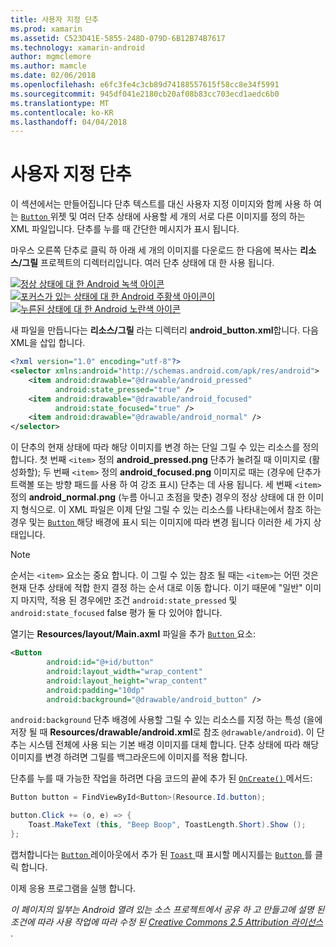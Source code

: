 ```yaml
---
title: 사용자 지정 단추
ms.prod: xamarin
ms.assetid: C523D41E-5855-248D-079D-6B12B74B7617
ms.technology: xamarin-android
author: mgmclemore
ms.author: mamcle
ms.date: 02/06/2018
ms.openlocfilehash: e6fc3fe4c3cb89d74188557615f58cc8e34f5991
ms.sourcegitcommit: 945df041e2180cb20af08b83cc703ecd1aedc6b0
ms.translationtype: MT
ms.contentlocale: ko-KR
ms.lasthandoff: 04/04/2018
---
```

# <a name="custom-button"></a>사용자 지정 단추

이 섹션에서는 만들어집니다 단추 텍스트를 대신 사용자 지정 이미지와 함께 사용 하 여는 [ `Button` ](https://developer.xamarin.com/api/type/Android.Widget.Button/) 위젯 및 여러 단추 상태에 사용할 세 개의 서로 다른 이미지를 정의 하는 XML 파일입니다. 단추를 누를 때 간단한 메시지가 표시 됩니다.

마우스 오른쪽 단추로 클릭 하 아래 세 개의 이미지를 다운로드 한 다음에 복사는 **리소스/그릴** 프로젝트의 디렉터리입니다. 여러 단추 상태에 대 한 사용 됩니다.

 [![정상 상태에 대 한 Android 녹색 아이콘](custom-button-images/android-normal.png)](custom-button-images/android-normal.png#lightbox) [ ![포커스가 있는 상태에 대 한 Android 주황색 아이콘이](custom-button-images/android-focused.png)](custom-button-images/android-focused.png#lightbox) [ ![누른된 상태에 대 한 Android 노란색 아이콘](custom-button-images/android-pressed.png)](custom-button-images/android-pressed.png#lightbox)

새 파일을 만듭니다는 **리소스/그릴** 라는 디렉터리 **android_button.xml**합니다. 다음 XML을 삽입 합니다.

```xml
<?xml version="1.0" encoding="utf-8"?>
<selector xmlns:android="http://schemas.android.com/apk/res/android">
    <item android:drawable="@drawable/android_pressed"
          android:state_pressed="true" />
    <item android:drawable="@drawable/android_focused"
          android:state_focused="true" />
    <item android:drawable="@drawable/android_normal" />
</selector>
```

이 단추의 현재 상태에 따라 해당 이미지를 변경 하는 단일 그릴 수 있는 리소스를 정의 합니다. 첫 번째 `<item>` 정의 **android_pressed.png** 단추가 눌려질 때 이미지로 (활성화할); 두 번째 `<item>` 정의 **android_focused.png** 이미지로 때는 (경우에 단추가 트랙볼 또는 방향 패드를 사용 하 여 강조 표시) 단추는 데 사용 됩니다. 세 번째 `<item>` 정의 **android_normal.png** (누름 아니고 초점을 맞춘) 경우의 정상 상태에 대 한 이미지 형식으로. 이 XML 파일은 이제 단일 그릴 수 있는 리소스를 나타내는에서 참조 하는 경우 및는 [ `Button` ](https://developer.xamarin.com/api/type/Android.Widget.Button/) 해당 배경에 표시 되는 이미지에 따라 변경 됩니다 이러한 세 가지 상태입니다.


> [!NOTE]
> 순서는 `<item>` 요소는 중요 합니다. 이 그릴 수 있는 참조 될 때는 `<item>`는 어떤 것은 현재 단추 상태에 적합 한지 결정 하는 순서 대로 이동 합니다.
> 이기 때문에 "일반" 이미지 마지막, 적용 된 경우에만 조건 `android:state_pressed` 및 `android:state_focused` false 평가 둘 다 있어야 합니다.

열기는 **Resources/layout/Main.axml** 파일을 추가 [ `Button` ](https://developer.xamarin.com/api/type/Android.Widget.Button/) 요소:

```xml
<Button
        android:id="@+id/button"
        android:layout_width="wrap_content"
        android:layout_height="wrap_content"
        android:padding="10dp"
        android:background="@drawable/android_button" />
```

`android:background` 단추 배경에 사용할 그릴 수 있는 리소스를 지정 하는 특성 (을에 저장 될 때 **Resources/drawable/android.xml**로 참조 `@drawable/android`). 이 단추는 시스템 전체에 사용 되는 기본 배경 이미지를 대체 합니다. 단추 상태에 따라 해당 이미지를 변경 하려면 그릴를 백그라운드에 이미지를 적용 합니다.

단추를 누를 때 가능한 작업을 하려면 다음 코드의 끝에 추가 된 [ `OnCreate()` ](https://developer.xamarin.com/api/member/Android.App.Activity.OnCreate/p/Android.OS.Bundle/Android.OS.PersistableBundle/) 메서드:

```csharp
Button button = FindViewById<Button>(Resource.Id.button);

button.Click += (o, e) => {
    Toast.MakeText (this, "Beep Boop", ToastLength.Short).Show ();
};
```

캡처합니다는 [ `Button` ](https://developer.xamarin.com/api/type/Android.Widget.Button/) 레이아웃에서 추가 된 [ `Toast` ](https://developer.xamarin.com/api/type/Android.Widget.Toast/) 때 표시할 메시지를는 [ `Button` ](https://developer.xamarin.com/api/type/Android.Widget.Button/) 를 클릭 합니다.

이제 응용 프로그램을 실행 합니다.


*이 페이지의 일부는 Android 열려 있는 소스 프로젝트에서 공유 하 고 만들고에 설명 된 조건에 따라 사용 작업에 따라 수정 된*
[*Creative Commons 2.5 Attribution 라이선스* ](http://creativecommons.org/licenses/by/2.5/).
